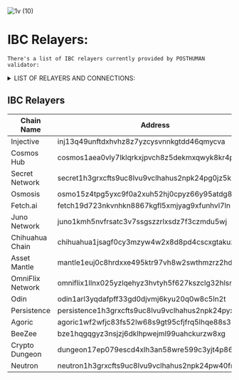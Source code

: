 ![1v (10)](https://github.com/Validator-POSTHUMAN/IBC-Relayers/assets/92199696/ca4e098d-6160-4535-806d-59b7a4951ccb)
# IBC Relayers: 
`There's a list of IBC relayers currently provided by POSTHUMAN validator:`

<details>
  <summary>LIST OF RELAYERS AND CONNECTIONS:</summary>

### 1. Injective
[Relayer link](https://www.mintscan.io/injective/address/inj13q49unftdxhvhz8z7yzcysvnnkgtdd46qmycva)
- Osmosis
- Juno Network
- Chihuahua Chain
- Secret Network
- Persistence

### 2. Cosmos Hub
[Relayer link](https://www.mintscan.io/cosmos/address/cosmos1aea0vly7lklqrkxjpvch8z5dekmxqwyk8kr4px)
- Osmosis
- Juno Network
- Secret Network
- Persistence
- BeeZee

### 3. Secret Network
[Relayer link](https://www.mintscan.io/secret/address/secret1h3grxcfts9uc8lvu9vclhahus2npk24pg0jz5k)
- Cosmos Hub
- Osmosis
- Juno Network
- Injective
- Persistence

### 4. Osmosis
[Relayer link](https://www.mintscan.io/osmosis/account/osmo15z4tpg5yxc9f0a2xuh52hj0cpyz66y95atdg86)
- Chihuahua Chain
- Juno Network
- Fetch-ai
- OmniFlix
- Odin Protocol 
- AssetMantle
- Cosmos Hub
- Injective
- Persistence
- Agoric
- BeeZee

### 5. Fetch.ai
[Relayer link](https://www.mintscan.io/fetchai/account/fetch19d723nkvnhkn8867kgfl5xmjyag9xfunhvl7ln)
- Juno Network
- Osmosis

### 6. Juno Network
[Relayer link](https://www.mintscan.io/juno/account/juno1kmh5nvfrsatc3v7ssgszzrlxsdz7f3czmdu5wj)
- Chihuahua Chain
- OmniFlix
- Fetch-ai
- Osmosis
- AssetMantle
- Cosmos Hub
- Injective
- Persistence
- Neutron

### 7. Chihuahua Chain
[Relayer link](https://www.mintscan.io/chihuahua/account/chihuahua1jsagf0cy3mzyw4w2x8d8pd4cscxgtakuzkjcqq)
- OmniFlix
- Osmosis
- Juno Network
- Injective

### 8. Asset Mantle
[Relayer link](https://www.mintscan.io/asset-mantle/account/mantle1euj0c8hrdxxe495ktr97vh8w2swthmzrz2hdmm)
- Osmosis
- Juno Network

### 9. OmniFlix Network
[Relayer link](https://www.mintscan.io/omniflix/account/omniflix1llnx025yzlqehyz3hvtyh5f627kszclg32hlsm)
- Osmosis
- Juno Network
- Chihuahua Chain

### 10. Odin
[Relayer link](https://ping.pub/odin/account/odin1arl3yqdafpff33gd0djvmj6kyu20q0w8c5ln2t)
- Osmosis

### 11. Persistence
[Relayer link](https://www.mintscan.io/persistence/address/persistence1h3grxcfts9uc8lvu9vclhahus2npk24pyxqc8w)
- Osmosis channel-6 
- Cosmos Hub channel-24
- Secret Network channel-82
- Injective channel-41
- Juno channel-37

### 11. Agoric
[Relayer link](https://www.mintscan.io/agoric/address/agoric1wf2wfjc83fs52lw68s9gt95cfjfrq5lhqe88s3)
- Osmosis
- Cosmos
- Omniflix
- Persistence

### 12. BeeZee
[Relayer link](https://ping.pub/beezee/account/bze1hqgqgyz3nsjzj6dklhpwejml99uahckurzw8xg)
- Osmosis
- Cosmos
- Crypto Dungeon

### 13. Crypto Dungeon 
[Relayer link](https://staking-explorer.com/account.php?chain=dungeon&addr=dungeon17ep079escd4xlh3an58wre599c3yjt4p860r5e)
- BeeZee

### 14. Neutron
[Relayer link](https://www.mintscan.io/neutron/address/neutron1h3grxcfts9uc8lvu9vclhahus2npk24pw40fnd/)
- Juno

</details>

## IBC Relayers

| Chain Name         | Address                                                                 | Explorer Link                                                                 |
|--------------------|-------------------------------------------------------------------------|-------------------------------------------------------------------------------|
| Injective          | inj13q49unftdxhvhz8z7yzcysvnnkgtdd46qmycva                              | [Link](https://www.mintscan.io/injective/address/inj13q49unftdxhvhz8z7yzcysvnnkgtdd46qmycva) |
| Cosmos Hub         | cosmos1aea0vly7lklqrkxjpvch8z5dekmxqwyk8kr4px                            | [Link](https://www.mintscan.io/cosmos/address/cosmos1aea0vly7lklqrkxjpvch8z5dekmxqwyk8kr4px) |
| Secret Network     | secret1h3grxcfts9uc8lvu9vclhahus2npk24pg0jz5k                           | [Link](https://www.mintscan.io/secret/address/secret1h3grxcfts9uc8lvu9vclhahus2npk24pg0jz5k) |
| Osmosis            | osmo15z4tpg5yxc9f0a2xuh52hj0cpyz66y95atdg86                             | [Link](https://www.mintscan.io/osmosis/account/osmo15z4tpg5yxc9f0a2xuh52hj0cpyz66y95atdg86) |
| Fetch.ai           | fetch19d723nkvnhkn8867kgfl5xmjyag9xfunhvl7ln                             | [Link](https://www.mintscan.io/fetchai/account/fetch19d723nkvnhkn8867kgfl5xmjyag9xfunhvl7ln) |
| Juno Network       | juno1kmh5nvfrsatc3v7ssgszzrlxsdz7f3czmdu5wj                             | [Link](https://ping.pub/juno/account/juno1kmh5nvfrsatc3v7ssgszzrlxsdz7f3czmdu5wj) |
| Chihuahua Chain    | chihuahua1jsagf0cy3mzyw4w2x8d8pd4cscxgtakuzkjcqq                         | [Link](https://www.mintscan.io/chihuahua/account/chihuahua1jsagf0cy3mzyw4w2x8d8pd4cscxgtakuzkjcqq) |
| Asset Mantle       | mantle1euj0c8hrdxxe495ktr97vh8w2swthmzrz2hdmm                            | [Link](https://www.mintscan.io/asset-mantle/account/mantle1euj0c8hrdxxe495ktr97vh8w2swthmzrz2hdmm) |
| OmniFlix Network   | omniflix1llnx025yzlqehyz3hvtyh5f627kszclg32hlsm                         | [Link](https://www.mintscan.io/omniflix/account/omniflix1llnx025yzlqehyz3hvtyh5f627kszclg32hlsm) |
| Odin               | odin1arl3yqdafpff33gd0djvmj6kyu20q0w8c5ln2t                              | [Link](https://ping.pub/odin/account/odin1arl3yqdafpff33gd0djvmj6kyu20q0w8c5ln2t) |
| Persistence        | persistence1h3grxcfts9uc8lvu9vclhahus2npk24pyxqc8w                      | [Link](https://www.mintscan.io/persistence/address/persistence1h3grxcfts9uc8lvu9vclhahus2npk24pyxqc8w) |
| Agoric             | agoric1wf2wfjc83fs52lw68s9gt95cfjfrq5lhqe88s3                            | [Link](https://www.mintscan.io/agoric/address/agoric1wf2wfjc83fs52lw68s9gt95cfjfrq5lhqe88s3) |
| BeeZee             | bze1hqgqgyz3nsjzj6dklhpwejml99uahckurzw8xg                               | [Link](https://ping.pub/beezee/account/bze1hqgqgyz3nsjzj6dklhpwejml99uahckurzw8xg) |
| Crypto Dungeon     | dungeon17ep079escd4xlh3an58wre599c3yjt4p860r5e                           | [Link](https://staking-explorer.com/account.php?chain=dungeon&addr=dungeon17ep079escd4xlh3an58wre599c3yjt4p860r5e) |
| Neutron     | neutron1h3grxcfts9uc8lvu9vclhahus2npk24pw40fnd                           | [Link](https://www.mintscan.io/neutron/address/neutron1h3grxcfts9uc8lvu9vclhahus2npk24pw40fnd) |
